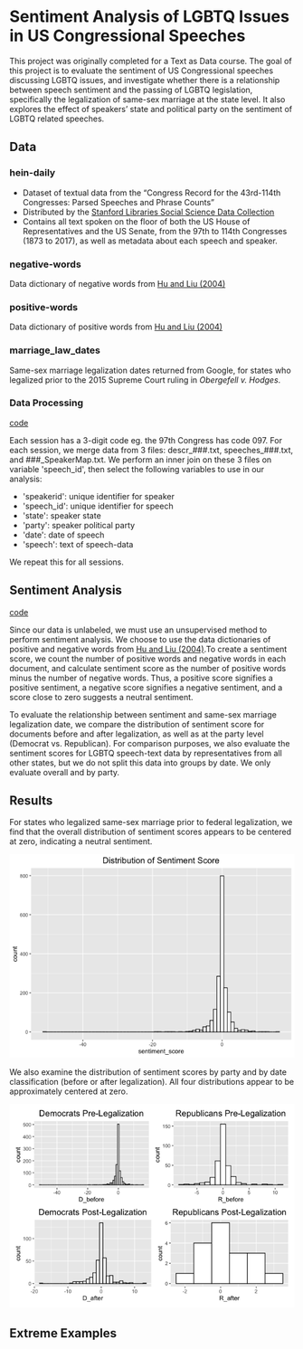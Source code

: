 # Sentiment Analysis of LGBTQ Issues in US Congressional Speeches

This project was originally completed for a Text as Data course. The goal of this project is to evaluate the sentiment of US Congressional speeches discussing LGBTQ issues, and investigate whether there is a relationship between speech sentiment and the passing of LGBTQ legislation, specifically the legalization of same-sex marriage at the state level. It also explores the effect of speakers’ state and political party on the sentiment of LGBTQ related speeches.

## Data
### hein-daily
* Dataset of textual data from the “Congress Record for the 43rd-114th Congresses: Parsed Speeches and Phrase Counts”
* Distributed by the [Stanford Libraries Social Science Data Collection](https://data.stanford.edu/)
* Contains all text spoken on the floor of both the US House of Representatives and the US Senate, from the 97th to 114th Congresses (1873 to 2017), as well as metadata about each speech and speaker.

### negative-words
Data dictionary of negative words from [Hu and Liu (2004)](https://www.cs.uic.edu/~liub/publications/kdd04-revSummary.pdf)

### positive-words
Data dictionary of positive words from [Hu and Liu (2004)](https://www.cs.uic.edu/~liub/publications/kdd04-revSummary.pdf)

### marriage_law_dates
Same-sex marriage legalization dates returned from Google, for states who legalized prior to the 2015 Supreme Court ruling in *Obergefell v. Hodges*.


### Data Processing
[code](https://github.com/CarolynKolaczyk/Congress-LGBTQ-Sentiment-Analysis/blob/main/data_processing.ipynb)

Each session has a 3-digit code eg. the 97th Congress has code 097. For each session, we merge data from 3 files: descr_###.txt, speeches_###.txt, and ###_SpeakerMap.txt. We perform an inner join on these 3 files on variable 'speech_id', then select the following variables to use in our analysis:
* 'speakerid': unique identifier for speaker
* 'speech_id': unique identifier for speech
* 'state': speaker state
* 'party': speaker political party
* 'date': date of speech
* 'speech': text of speech-data

We repeat this for all sessions.

## Sentiment Analysis
[code](https://github.com/CarolynKolaczyk/Congress-LGBTQ-Sentiment-Analysis/blob/main/sentiment_analysis.md)

Since our data is unlabeled, we must use an unsupervised method to perform sentiment analysis. We choose to use the data dictionaries of positive and negative words from [Hu and Liu (2004)](https://www.cs.uic.edu/~liub/publications/kdd04-revSummary.pdf).To create a sentiment score, we count the number of positive words and negative words in each document, and calculate sentiment score as the number of positive words minus the number of negative words. Thus, a positive score signifies a positive sentiment, a negative score signifies a negative sentiment, and a score close to zero suggests a neutral sentiment.

To evaluate the relationship between sentiment and same-sex marriage legalization date, we compare the distribution of sentiment score for documents before and after legalization, as well as at the party level (Democrat vs. Republican). For comparison purposes, we also evaluate the sentiment scores for LGBTQ speech-text data by representatives from all other states, but we do not split this data into groups by date. We only evaluate overall and by party.

## Results
For states who legalized same-sex marriage prior to federal legalization, we find that the overall distribution of sentiment scores appears to be centered at zero, indicating a neutral sentiment. 

![image](./sentiment_analysis_files/figure-gfm/unnamed-chunk-5-1.png)

We also examine the distribution of sentiment scores by party and by date classification (before or after legalization). All four distributions appear to be approximately centered at zero.

![image](./sentiment_analysis_files/figure-gfm/unnamed-chunk-6-3.png)

## Extreme Examples
